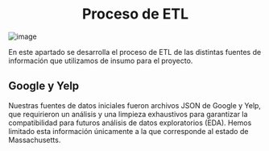 <h1 align="center"> Proceso de ETL </h1>

![image](https://github.com/LucaTraversa17/ProyectoFinalHenry/assets/88990751/e55e54a2-422f-4f32-8898-78829fa07677)

En este apartado se desarrolla el proceso de ETL de las distintas fuentes de información que utilizamos de insumo para el proyecto. 

## Google y Yelp

Nuestras fuentes de datos iniciales fueron archivos JSON de Google y Yelp, que requirieron un análisis y una limpieza exhaustivos para garantizar la compatibilidad para futuros análisis de datos exploratorios (EDA). Hemos limitado esta información únicamente a la que corresponde al estado de Massachusetts. 
